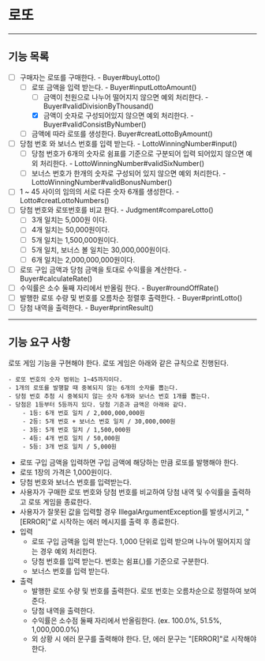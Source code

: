 # 로또
---
## 기능 목록 
- [ ] 구매자는 로또를 구매한다. - Buyer#buyLotto()
    - [ ] 로또 금액을 입력 받는다. - Buyer#inputLottoAmount()    
      - [ ] 금액이 천원으로 나누어 떨어지지 않으면 예외 처리한다. - Buyer#validDivisionByThousand()  
      - [x] 금액이 숫자로 구성되어있지 않으면 예외 처리한다. - Buyer#validConsistByNumber()  
    - [ ] 금액에 따라 로또를 생성한다. Buyer#creatLottoByAmount()
- [ ] 당첨 번호 와 보너스 번호를 입력 받는다. - LottoWinningNumber#input()  
    - [ ] 당첨 번호가 6개의 숫자로 쉼표를 기준으로 구분되어 입력 되어있지 않으면 예외 처리한다. - LottoWinningNumber#validSixNumber()    
    - [ ] 보너스 번호가 한개의 숫자로 구성되어 있지 않으면 예외 처리한다. - LottoWinningNumber#validBonusNumber()  
- [ ] 1 ~ 45 사이의 임의의 서로 다른 숫자 6개를 생성한다. - Lotto#creatLottoNumbers()  
- [ ] 당첨 번호와 로또번호를 비교 한다. - Judgment#compareLotto()  
  - [ ] 3개 일치는 5,000원 이다.  
  - [ ] 4개 일치는 50,000원이다.  
  - [ ] 5개 일치는 1,500,000원이다.  
  - [ ] 5개 일치, 보너스 볼 일치는 30,000,000원이다.  
  - [ ] 6개 일치는 2,000,000,000원이다.  
- [ ] 로또 구입 금액과 당첨 금액을 토대로 수익률을 계산한다. - Buyer#calculateRate()  
- [ ] 수익률은 소수 둘째 자리에서 반올림 한다. - Buyer#roundOffRate()  
- [ ] 발행한 로또 수량 및 번호를 오름차순 정렬후 출력한다. - Buyer#printLotto()  
- [ ] 당첨 내역을 출력한다. - Buyer#printResult()
---
## 기능 요구 사항
로또 게임 기능을 구현해야 한다. 로또 게임은 아래와 같은 규칙으로 진행된다.
```
- 로또 번호의 숫자 범위는 1~45까지이다.
- 1개의 로또를 발행할 때 중복되지 않는 6개의 숫자를 뽑는다.
- 당첨 번호 추첨 시 중복되지 않는 숫자 6개와 보너스 번호 1개를 뽑는다.
- 당첨은 1등부터 5등까지 있다. 당첨 기준과 금액은 아래와 같다.
    - 1등: 6개 번호 일치 / 2,000,000,000원
    - 2등: 5개 번호 + 보너스 번호 일치 / 30,000,000원
    - 3등: 5개 번호 일치 / 1,500,000원
    - 4등: 4개 번호 일치 / 50,000원
    - 5등: 3개 번호 일치 / 5,000원
```
- 로또 구입 금액을 입력하면 구입 금액에 해당하는 만큼 로또를 발행해야 한다.  
- 로또 1장의 가격은 1,000원이다.  
- 당첨 번호와 보너스 번호를 입력받는다.   
- 사용자가 구매한 로또 번호와 당첨 번호를 비교하여 당첨 내역 및 수익률을 출력하고 로또 게임을 종료한다.  
- 사용자가 잘못된 값을 입력할 경우 IllegalArgumentException를 발생시키고, "[ERROR]"로 시작하는 에러 메시지를 출력 후 종료한다.  
- 입력
  - 로또 구입 금액을 입력 받는다. 1,000 단위로 입력 받으며 나누어 떨어지지 않는 경우 예외 처리한다.
  - 당첨 번호를 입력 받는다. 번호는 쉼표(,)를 기준으로 구분한다.  
  - 보너스 번호를 입력 받는다.  
- 출력
  - 발행한 로또 수량 및 번호를 출력한다. 로또 번호는 오름차순으로 정렬하여 보여준다.  
  - 당첨 내역을 출력한다.  
  - 수익률은 소수점 둘째 자리에서 반올림한다. (ex. 100.0%, 51.5%, 1,000,000.0%)  
  - 외 상황 시 에러 문구를 출력해야 한다. 단, 에러 문구는 "[ERROR]"로 시작해야 한다.  